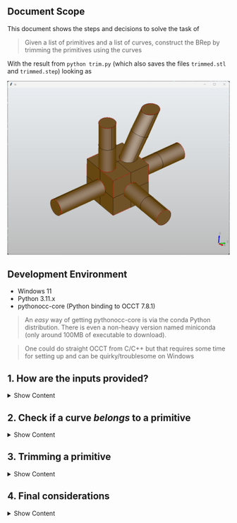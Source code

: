## Document Scope

This document shows the steps and decisions to solve the task of 

> Given a list of primitives and a list of curves, construct the BRep by trimming the primitives using the curves

With the result from `python trim.py` (which also saves the files `trimmed.stl` and `trimmed.step`) looking as

![](images/output.png)

## Development Environment

* Windows 11
* Python 3.11.x
* pythonocc-core (Python binding to OCCT 7.8.1)

> An *easy* way of getting pythonocc-core is via the conda Python distribution. There is even a non-heavy version named miniconda (only around 100MB of executable to download).

> One could do straight OCCT from C/C++ but that requires some time for setting up and can be quirky/troublesome on Windows

## 1. How are the inputs provided?
<details><summary>Show Content</summary>

The inputs (primitives and curves) are **two json files**, `surface_info.json` and `topo.json` respectively, which are described as the following

- For the `surface_info.json` each entry has 4 fields (`id`, `type`, `params`, and `err`). The relevant one is the `params` field since it provides the actual geometrical information about the shape of the primitive.
    
    For the purposes of the task the two possible primitives are a <u>plane</u> and a <u>cylinder</u>. For the plane the params field have a normal and a distance (with respect to the origin). For the cylinder the params are its axis, a point on the axis, and the radius.

    > Note that nothing tells us that a vector (either the normal of a plane or the axis of a cylinder) is normalized (length 1) so it is something to not forget down how a solution to the task is constructed

    The `err` field is worth noticing since it represents the tolerance of how each primitve was constructed. It is not the topic of this solution but each primitive comes from fitting a *surface* to a point cloud which an implementation can be seen [here](https://github.com/prs-eth/point2cad/blob/81e15bfa952aee62cf06cdf4b0897c552fe4fb3a/point2cad/fitting_one_surface.py#L4) and its theory is part of the field of 3D reconstruction/Computer Vision where for example the [RANSAC](https://en.wikipedia.org/wiki/Random_sample_consensus) is something to check if you want to understand more about it.

    What is important for the task is that `err` is a good example of *engineering trade-off* since dealing with floating-point precision makes discrepancies between math on paper and math on a computer.

- The `topo.json` contains 2 fields (`curves` and `corners`). The curves is the *relevant* one representing a curve via a list of points and a list of indices into the list of points.

    > Note that nothing tell us about the ordering of the indices for a curve, thus one cannot assume that the list of segments for a curve are one after another.

How about some visualization of these files? Since `pythonocc-core` provides creation of BRep surfaces as well as visualization capabilities one can do simply
```Python
# Show a shape (display_shape) as long is the type of TopoDS_Shape
# Cylinder -> BRepPrimAPI_MakeCylinder().Shape()
# Plane    -> BRepBuilderAPI_MakeFace().Face()
# Edge     -> BRepBuilderAPI_MakeEdge().Edge()
from OCC.Display.SimpleGui import init_display
display, start_display, _, _ = init_display()
display.DisplayShape(display_shape, update=False)
display.FitAll()
start_display()
```

> On Windows the OCCT visualizer opens a window that seems to be empty but as soon one does a click with the mouse the scene will appear, this seems to be a bug in their rendering so don't panic if you don't see anything when running the program

<details><summary>Show Primitives Samples</summary>
    <p align="center">
        <img src="images/sample_cylinder.png" width="45%" />
        <img src="images/sample_plane.png" width="45%" />
    </p>
</details>
<br>
<details><summary>Show Curves</summary>

![](images/curves.png)
</details>

<br>

> If one notices, the curves look no more than line segments and circles. This is important since reduces the complexity of the task (as oposed of having a generic curve betwen any intersection of generic primitives) to have just plane-plane and plane-cylinder types of intersections.

</details>

## 2. Check if a curve *belongs* to a primitive
<details><summary>Show Content</summary>

If one recalls geometry, for two vector $u$, $v$ one can have the equations
$$
\text{Adjacent Side Lengt}_{uv} = \hat{u}\cdot v \\
\text{Opposite Side Length}_{uv} = ||\hat{u}\times v||
$$

where $\hat{u} = \frac{u}{||u||}$ (i.e. a normalized vector), and $||\quad||$ is the norm operator (which can be for example in $R^3$, $||u|| = \sqrt{u_x^2 + u_y^2 + u_z^2}$).

> Note that this is why we mentioned is important to notice the input files do not provide normalized vectors, if we simply do the math blindly we will have errors in the algorithm

Thus, the problem to check if a curve is in a plane or in a cylinder transforms to

> For a given point $P$ in the curve, does such point satisfies
$$
\text{Distance from } P \text{ to plane } = \text{Adjacent Side Length}_{NP} = D\quad D\in(0, \infty) \\
\text{Radius from } P \text{ to cylinder axis } = \text{Opposite Side Length}_{d(P-P_0)} = r^2\quad r\in(0, \infty)
$$

Where $N$ is the normal of the plane, and $(d, P_0)$ the axis and a point in the axis, respectively, of the cylinder.

> One could ask, how to chose $P$ since we are having a list of points? Technically one can choose any of it, after all any should do satisfy the derived equations. In the provided solution we use the 1st index of the points on the curve, i.e. `curve.points[0]`

More relevant that *how to choose* the point $P$ is that how to know if the curve represents a circle or a line? In this case that is *simple* since the indices of a curve will repeat exactly twice (for all points) if it is a circle (or closed curve to be more generic), or will have two indices that appear only once (which will represent the extremes of that open curve)

In the provided solution this is given by this function
```Python
# For a given curve, if list start_end_points is empty
# it means the curve is closed. On the other hand, if
# it has values those will represent the indices (to curve.points)
# to the start and end of that open curve
def find_start_end_of_curve(curve : Curve):
    count = {}
    for line in curve.lines:
        count[line[0]] = count.get(line[0], 0) + 1
        count[line[1]] = count.get(line[1], 0) + 1
    start_end_points = []
    for index_count in count:
        if count[index_count] == 1:
            start_end_points.append(index_count)
    curve.start_end = start_end_points
```

</details>

## 3. Trimming a primitive
<details><summary>Show Content</summary>

Now we have the tools to make the task. So here are the steps for the algorithm to trim a primitive given a curve
1. Find start and end of a curve (i.e. check if it is an open or closed curve)
2. Find the primitives associated to the curve (i.e. check the math described in section 2)
3. Construct the BRep using the primitives (as well the math) associated from previous step

So what do we mean with step 3? OCCT as mentioned in section 1 provides functionality to construct BRep geometry via the following functions
```Python
BRepBuilderAPI_MakeFace()
BRepPrimAPI_MakeCylinder()
```

But there is a condition, those objects cannot be *endless* (extend forever), i.e. one has to provide arguments that will *clip* (or trim) its geometrical representation. One has to go into the documentation (and by that we mean use for example VSCode to analyze what are the possible arguments of such functions) to understand what can be provided as inputs. Let us put the complete signature of those functions that are being used in this solution
```Python
BRepBuilderAPI_MakeFace(TopoDS_Wire wire)
BRepPrimAPI_MakeCylinder(gp_Ax2 axis, float radius, float height)
```

So now we see that there is information that we are missing or we have to find in order for use to create such objects. 

### Finite Cylinder

First, what is `gp_Ax2`? It is no more an OCCT object that can constructed if a point `gp_Pnt` and a direction `gp_Dir` are provided. This is information we already have directly from reading the `surface_info.json` file, which in the math of section 2 we label as $P_0$ and $d$ respectively.

Second, the radius is also provided directly from the file read, so nothing more than just passing it.

The fun one is how to get the height. The information that we have is a point on the curve (which at this point we know is also in that specific cylinder primitive) $P$, a point in the axis $P0$, and the axis direction $d$. If you go back to section 2 you will notice that the height is no more than
$$
h = |\text{Adjacent Side Length}_{d(P-P_0)}| = |\hat{d}\cdot(P - P_0)|
$$
where $|\quad|$ is the absolute value operator.

<details><summary>Show Trimmed Cylinder (Curve 0)</summary>

![](images/trimmed_cylinder.png)
</details>

### Finite Plane

What is `TopoDS_Wire`? This is no more than a collection of edges (ordered) that will form a boundary (in mesh world we call this wireframe). So how do we find which edges? Do not mistake with the edges from the input file `topo.json`, those are certainly part of a plane but here want to construct the plane that contains such line segment.

What information we have? In this case we know is an open curve so we have the start and end of the line segment, let's call those $P_1$ and $P2$. We also have the normal $N$ of the plane that such line segment lives. So, how about if we get a quad with the following 4 points
$$
V_1 = o - \frac{w}{2}\hat{d_1} - \frac{h}{2}\hat{d_2} \\
V_2 = o - \frac{w}{2}\hat{d_1} + \frac{h}{2}\hat{d_2} \\
V_3 = o + \frac{w}{2}\hat{d_1} + \frac{h}{2}\hat{d_2} \\
V_4 = o + \frac{w}{2}\hat{d_1} - \frac{h}{2}\hat{d_2}
$$
for the following values
$$
o = \frac{P_1 + P_2}{2} \\
d_1 = P2 - P1 \\
d_2 = d_1\times N \\
w = h = ||d_1||
$$

It is a little *verbose* such construction but one wins something with it, the plane will have the line segment as one of its axis so no matter the orientation of the normal plane. This is how the code of this looks in the solution
```Python
def make_plane_with_normal_and_tangent_OCCT(
    normal = [0.0, 0.0, 1.0], 
    origin = [0.0, 0.0, 0.0], 
    tangent = [1.0, 0.0, 0.0], 
    length = 1.0):
    e1 = convert_list_to_vec3_OCCT(tangent).Normalized()
    e2 = e1.Crossed(convert_list_to_vec3_OCCT(normal)).Normalized()
    d1 = multiply_vec3_OCCT_with_scalar(e1, length)
    d2 = multiply_vec3_OCCT_with_scalar(e2, length)
    o = convert_list_to_vec3_OCCT(origin)
    p1 = convert_vec3_OCCT_to_pnt_OCCT(o - d1 - d2)
    p2 = convert_vec3_OCCT_to_pnt_OCCT(o - d1 + d2)
    p3 = convert_vec3_OCCT_to_pnt_OCCT(o + d1 + d2)
    p4 = convert_vec3_OCCT_to_pnt_OCCT(o + d1 - d2)
    edge1 = BRepBuilderAPI_MakeEdge(p1, p2).Edge()
    edge2 = BRepBuilderAPI_MakeEdge(p2, p3).Edge()
    edge3 = BRepBuilderAPI_MakeEdge(p3, p4).Edge()
    edge4 = BRepBuilderAPI_MakeEdge(p4, p1).Edge()
    wire = BRepBuilderAPI_MakeWire(edge1, edge2, edge3, edge4).Wire()
    if LOG_TO_CONSOLE:
        print("\t\tCreating plane BRep with (normal and tangent)")
        print("\t\t\tp1 : ", make_pnt_OCCT_to_string(p1))
        print("\t\t\tp2 : ", make_pnt_OCCT_to_string(p2))
        print("\t\t\tp3 : ", make_pnt_OCCT_to_string(p3))
        print("\t\t\tp4 : ", make_pnt_OCCT_to_string(p4))
    return BRepBuilderAPI_MakeFace(wire).Face()
```
<details><summary>Show Trimmed Plane(s) (Curve 2)</summary>

![](images/trimmed_planes.png)

</details>

### Other Geometries

There are other geometries to consider when doing the trimming

> We got by default the caps of a cylinder but what if the plane that was cutting a cylinder were not aligned (the plane normal and the cylinder direction)? In this case this solution what it does is to find the caps at each ends of the *truncated* cylinder and do an operation called **loft** which joins both faces into a solid

> The line segments do intersect to form corners, which means we have to make a way of given a list of our finite planes (quads) that are in the same plane to find their common regions. The solution here uses the boolean operation `BRepAlgoAPI_Common` to find such common regions.

> There is even the situation that a curve has 3 primitives associated. This is odd but it turns out primitives 4 and 6 are *almost* the same, take a look at the following output from the input files

<p align="center">
  <img src="images/data_input.png" alt="Centered Image">
</p>

>Thus one can see that those values for radius and direction are almost the same. This is a topic of cleaning the input data but outside of the scope the task at hand. What the solution does is to compromise and just take one of the cylinders to make the trimming.


</details>

## 4. Final considerations
<details><summary>Show Content</summary>

Although the provided solution is quite *robust* by no means is neither generic or perfect. Thus, this section is a list of *improvements* that would make the provided code better

- Since the beginning we only considered two primitives, plane and cylinder. This can be extended to any other surface as long one is able to describe it via a an equation of the kind $f(x, y) = 0$.

- The curves for the intersections with a cylinder type were *purposely a circle* but those are not the only possibilities when dealing with cylinders. As the matter of fact, there is the simple extension of an ellipse (where the circle is the one case), when the cylinder axis and the plane normal are not parallel, which is a case partially covered by the solution. If you zoom in the cylinders that have a slanted face cut you will notice that such face and the curve do not match (as opposed to when the face is not slanted). Moreover, the intersection of two cylinders is a type of curve that is not present in the `topo.json` file since those curves are more complex.

- We never use the `corners` information. Initially these points look *useless* but the way of finding the intersections of all possible surfaces on a given plane (for our case 4 faces at a time) using its normal as a hash for a hash-table is not unique since planes without a given point int it (commonly its origin) are not unique. One solution is to extend the hash to use also a corner point which *should* make unique those values and thus we will not have to rely on *manually* select the indices that represent a line from the `curves` list.

</details>
